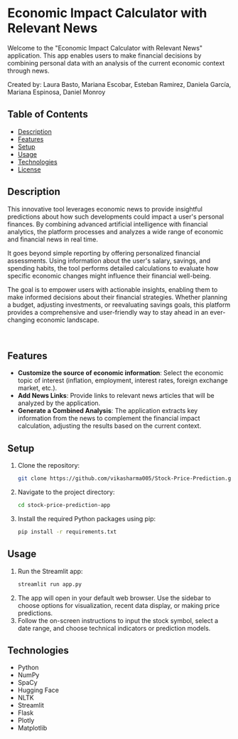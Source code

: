 # Economic Impact Calculator with Relevant News
Welcome to the "Economic Impact Calculator with Relevant News" application. This app enables users to make financial decisions by combining personal data with an analysis of the current economic context through news.

Created by: Laura Basto, Mariana Escobar, Esteban Ramirez, Daniela García, Mariana Espinosa, Daniel Monroy

## Table of Contents
- [Description](#description)
- [Features](#features)
- [Setup](#setup)
- [Usage](#usage)
- [Technologies](#technologies)
- [License](#license)

## Description
This innovative tool leverages economic news to provide insightful predictions about how such developments could impact a user's personal finances. By combining advanced artificial intelligence with financial analytics, the platform processes and analyzes a wide range of economic and financial news in real time.

It goes beyond simple reporting by offering personalized financial assessments. Using information about the user's salary, savings, and spending habits, the tool performs detailed calculations to evaluate how specific economic changes might influence their financial well-being.

The goal is to empower users with actionable insights, enabling them to make informed decisions about their financial strategies. Whether planning a budget, adjusting investments, or reevaluating savings goals, this platform provides a comprehensive and user-friendly way to stay ahead in an ever-changing economic landscape.

‎
## Features
- **Customize the source of economic information**: Select the economic topic of interest (inflation, employment, interest rates, foreign exchange market, etc.).
- **Add News Links**: Provide links to relevant news articles that will be analyzed by the application.
- **Generate a Combined Analysis**: The application extracts key information from the news to complement the financial impact calculation, adjusting the results based on the current context.

## Setup
1. Clone the repository:
   ```sh
   git clone https://github.com/vikasharma005/Stock-Price-Prediction.git
   ```
2. Navigate to the project directory:
   ```sh
   cd stock-price-prediction-app
   ```
3. Install the required Python packages using pip:
   ```sh
   pip install -r requirements.txt
   ```
## Usage
1. Run the Streamlit app:
   ```sh
   streamlit run app.py
   ```
2. The app will open in your default web browser. Use the sidebar to choose options for visualization, recent data display, or making price predictions.
3. Follow the on-screen instructions to input the stock symbol, select a date range, and choose technical indicators or prediction models.

## Technologies
- Python
- NumPy
- SpaCy
- Hugging Face
- NLTK
- Streamlit
- Flask
- Plotly
- Matplotlib
